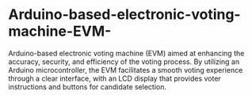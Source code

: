 # Arduino-based-electronic-voting-machine-EVM-
Arduino-based electronic voting machine (EVM) aimed at enhancing the accuracy, security, and efficiency of the voting process. By utilizing an Arduino microcontroller, the EVM facilitates a smooth voting experience through a clear interface, with an LCD display that provides voter instructions and buttons for candidate selection.
